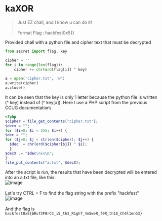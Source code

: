# kaXOR

> Just EZ chall, and I know u can do it!\
> \
> Format Flag : hackfest0x5{}

Provided chall with a python file and cipher text that must be decrypted


```py
from secret import flag, key

cipher = ''
for i in range(len(flag)):
    cipher += chr(ord(flag[i]) ^ key)
    
a = open('cipher.txt', 'w')
a.write(cipher)
a.close()
```
It can be seen that the key is only 1 letter because the python file is written (^ key) instead of (^ key[x]). Here I use a PHP script from the previous CCUG documentation\
```php
<?php
$cipher = file_get_contents("cipher.txt");
$decx = "";
for ($i=0; $i < 255; $i++) {
$dec = "";
for ($j=0; $j < strlen($cipher); $j++) {
  $dec .= chr(ord($cipher[$j]) ^ $i);
  }
$decX .= "$dec\nxx\n";
}
file_put_contents("a.txt", $decX);
```
After the script is run, the results that have been decrypted will be entered into an a.txt file, like this:\
![image](https://user-images.githubusercontent.com/41176663/169957952-e7682175-8192-4959-9c7a-0ca30c8f0d70.png)\
\
Let's try CTRL + F to find the flag string with the prefix "hackfest"\
![image](https://user-images.githubusercontent.com/41176663/169958131-08629191-f156-4d0d-9626-61166c4413ba.png)\
\
And the flag is `hackfest0x5{bRu73F0rC3_i5_th3_R1gh7_4nSweR_f0R_th1S_Ch4l1enG3}`
